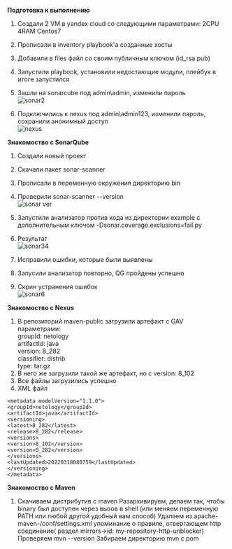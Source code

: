 **Подготовка к выполнению**    
1. Создали 2 VM в yandex cloud со следующими параметрами: 2CPU 4RAM Centos7   
2. Прописали в inventory playbook'a созданные хосты   
3. Добавили в files файл со своим публичным ключом (id_rsa.pub)     
4. Запустили playbook, установили недостающие модули, плейбук в итоге запустился    
5. Зашли на sonarcube под admin\admin, изменили пароль   
![sonar2](https://user-images.githubusercontent.com/87299405/158951314-90b526d4-7306-4b13-8fdf-94fe67ba6203.png)    
    
6. Подключились к nexus под admin\admin123, изменили пароль, сохранили анонимный доступ   
![nexus](https://user-images.githubusercontent.com/87299405/158951518-811ea254-b993-4762-9989-b4229c388fa9.png)    

    
**Знакомоство с SonarQube**   
1. Создали новый проект   
2. Скачали пакет sonar-scanner   
3. Прописали в переменную окружения директорию bin   
4. Проверили sonar-scanner --version   
![sonar ver](https://user-images.githubusercontent.com/87299405/158955472-c7b7b4d4-1388-425a-b613-0137db114dd0.png)   
    
5. Запустили анализатор против кода из директории example с дополнительным ключом -Dsonar.coverage.exclusions=fail.py
6. Результат   
![sonar34](https://user-images.githubusercontent.com/87299405/158957640-eab0c21a-a81d-474c-a8ae-aaa138493a40.png)   
    
7. Исправили ошибки, которые были выявлены   
8. Запусили анализатор повторно, QG пройдены успешно   
9. Скрин устранения ошибок   
![sonar6](https://user-images.githubusercontent.com/87299405/158958786-cd30fae7-e80e-4549-98df-9876b03bc446.png)
    

**Знакомоство с Nexus**   
1. В репозиторий maven-public загрузили артефакт с GAV параметрами:    
groupId: netology   
artifactId: java   
version: 8_282    
classifier: distrib    
type: tar.gz    
2. В него же загрузили такой же артефакт, но с version: 8_102    
3. Все файлы загрузились успешно    
4. XML файл    
     
```
<metadata modelVersion="1.1.0">
<groupId>netology</groupId>
<artifactId>java</artifactId>
<versioning>
<latest>8_282</latest>
<release>8_282</release>
<versions>
<version>8_102</version>
<version>8_282</version>
</versions>
<lastUpdated>20220318080759</lastUpdated>
</versioning>
</metadata>
```    
**Знакомоство с Maven**   
1. Скачиваем дистрибутив с maven
Разархивируем, делаем так, чтобы binary был доступен через вызов в shell (или меняем переменную PATH или любой другой удобный вам способ)
Удаляем из apache-maven-<version>/conf/settings.xml упоминание о правиле, отвергающем http соединение( раздел mirrors->id: my-repository-http-unblocker)
Проверяем mvn --version
Забираем директорию mvn с pom
